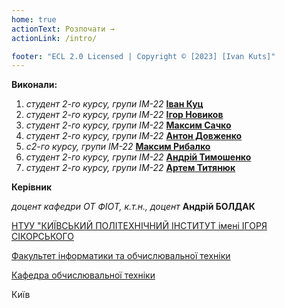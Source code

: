 ```yaml
---
home: true
actionText: Розпочати →
actionLink: /intro/

footer: "ECL 2.0 Licensed | Copyright © [2023] [Ivan Kuts]"
---
```



**Виконали:**

1. *студент 2-го курсу, групи ІМ-22*<span padding-right:5em></span> **[Іван Куц](https://telegram.me/kujo005)**
2. *студент 2-го курсу, групи ІМ-22*<span padding-right:5em></span> **[Ігор Новиков](https://telegram.me/igaryakqwe)**
3. *студент 2-го курсу, групи ІМ-22*<span padding-right:5em></span> **[Максим Сачко](https://telegram.me/BL_OD)**
4. *студент 2-го курсу, групи ІМ-22*<span padding-right:5em></span> **[Антон Довженко](https://telegram.me/I0_Jesus_0l)**
5. *с2-го курсу, групи ІМ-22*<span padding-right:5em></span> **[Максим Рибалко](https://telegram.me/Friexxx)**
6. *студент 2-го курсу, групи ІМ-22*<span padding-right:5em></span> **[Андрій Тимошенко](https://telegram.me/Andrii_Tymoshenko)**
7. *студент 2-го курсу, групи ІМ-22*<span padding-right:5em></span> **[Артем Титянюк](https://telegram.me/Artem_Nikolaevi4)**

**Керівник**

*доцент кафедри ОТ ФІОТ, к.т.н., доцент*<span padding-right:5em></span> **Андрій БОЛДАК** 

[НТУУ "КИЇВСЬКИЙ ПОЛІТЕХНІЧНИЙ ІНСТИТУТ імені ІГОРЯ СІКОРСЬКОГО](https://kpi.ua/)

[Факультет інформатики та обчислювальної техніки](https://fiot.kpi.ua/)

[Кафедра обчислювальної техніки](https://comsys.kpi.ua/)

Київ
